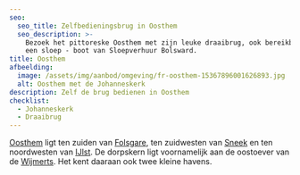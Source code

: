 ```yaml
---
seo:
  seo_title: Zelfbedieningsbrug in Oosthem
  seo_description: >-
    Bezoek het pittoreske Oosthem met zijn leuke draaibrug, ook bereikbaar met
    een sloep - boot van Sloepverhuur Bolsward.
title: Oosthem
afbeelding:
  image: /assets/img/aanbod/omgeving/fr-oosthem-15367896001626893.jpg
  alt: Oosthem met de Johanneskerk
description: Zelf de brug bedienen in Oosthem
checklist:
  - Johanneskerk
  - Draaibrug
---
```


<a target="_blank" rel="noopener" href="https://nl.wikipedia.org/wiki/Oosthem_(dorp)">Oosthem</a> ligt ten zuiden van&nbsp;<a target="_blank" rel="noopener" href="https://nl.wikipedia.org/wiki/Folsgare">Folsgare</a>, ten zuidwesten van&nbsp;<a target="_blank" rel="noopener" href="https://nl.wikipedia.org/wiki/Sneek_(stad)">Sneek</a>&nbsp;en ten noordwesten van&nbsp;<a target="_blank" rel="noopener" href="https://nl.wikipedia.org/wiki/IJlst_(stad)">IJlst</a>. De dorpskern ligt voornamelijk aan de oostoever van de&nbsp;<a target="_blank" rel="noopener" href="https://nl.wikipedia.org/wiki/Wijmerts">Wijmerts</a>. Het kent daaraan ook twee kleine havens.
